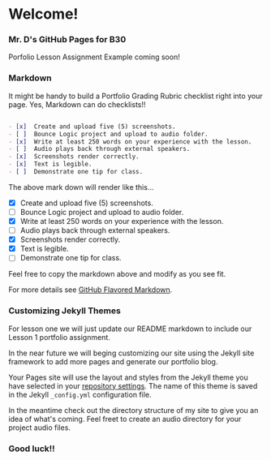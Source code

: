# Welcome!

### Mr. D's GitHub Pages for B30

Porfolio Lesson Assignment Example coming soon!

### Markdown

It might be handy to build a Portfolio Grading Rubric checklist right into your page.  Yes, Markdown can do checklists!!


```markdown

- [x]  Create and upload five (5) screenshots.
- [ ]  Bounce Logic project and upload to audio folder.
- [x]  Write at least 250 words on your experience with the lesson.
- [ ]  Audio plays back through external speakers.
- [x]  Screenshots render correctly.
- [x]  Text is legible.
- [ ]  Demonstrate one tip for class.

```
The above mark down will render like this...

- [x]  Create and upload five (5) screenshots.
- [ ]  Bounce Logic project and upload to audio folder.
- [x]  Write at least 250 words on your experience with the lesson.
- [ ]  Audio plays back through external speakers.
- [x]  Screenshots render correctly.
- [x]  Text is legible.
- [ ]  Demonstrate one tip for class.

Feel free to copy the markdown above and modify as you see fit.

For more details see [GitHub Flavored Markdown](https://guides.github.com/features/mastering-markdown/).

### Customizing Jekyll Themes

For lesson one we will just update our README markdown to include our Lesson 1 portfolio assignment.

In the near future we will beging customizing our site using the Jekyll site framework to add more pages and generate our portfolio blog.

Your Pages site will use the layout and styles from the Jekyll theme you have selected in your [repository settings](https://github.com/BCMrD/bcmrd.github.io/settings). The name of this theme is saved in the Jekyll `_config.yml` configuration file.

In the meantime check out the directory structure of my site to give you an idea of what's coming. Feel freet to create an audio directory for your project audio files.

### Good luck!!

